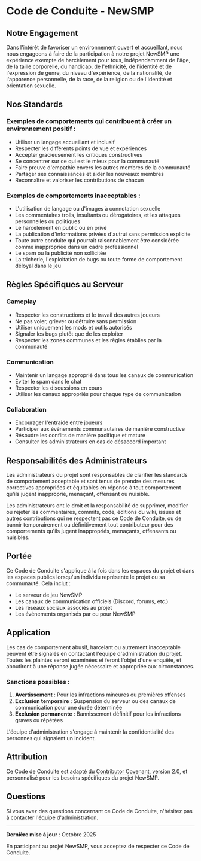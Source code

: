 # Code de Conduite - NewSMP

## Notre Engagement

Dans l'intérêt de favoriser un environnement ouvert et accueillant, nous nous engageons à faire de la participation à notre projet NewSMP une expérience exempte de harcèlement pour tous, indépendamment de l'âge, de la taille corporelle, du handicap, de l'ethnicité, de l'identité et de l'expression de genre, du niveau d'expérience, de la nationalité, de l'apparence personnelle, de la race, de la religion ou de l'identité et orientation sexuelle.

## Nos Standards

### Exemples de comportements qui contribuent à créer un environnement positif :

- Utiliser un langage accueillant et inclusif
- Respecter les différents points de vue et expériences
- Accepter gracieusement les critiques constructives
- Se concentrer sur ce qui est le mieux pour la communauté
- Faire preuve d'empathie envers les autres membres de la communauté
- Partager ses connaissances et aider les nouveaux membres
- Reconnaître et valoriser les contributions de chacun

### Exemples de comportements inacceptables :

- L'utilisation de langage ou d'images à connotation sexuelle
- Les commentaires trolls, insultants ou dérogatoires, et les attaques personnelles ou politiques
- Le harcèlement en public ou en privé
- La publication d'informations privées d'autrui sans permission explicite
- Toute autre conduite qui pourrait raisonnablement être considérée comme inappropriée dans un cadre professionnel
- Le spam ou la publicité non sollicitée
- La tricherie, l'exploitation de bugs ou toute forme de comportement déloyal dans le jeu

## Règles Spécifiques au Serveur

### Gameplay

- Respecter les constructions et le travail des autres joueurs
- Ne pas voler, griever ou détruire sans permission
- Utiliser uniquement les mods et outils autorisés
- Signaler les bugs plutôt que de les exploiter
- Respecter les zones communes et les règles établies par la communauté

### Communication

- Maintenir un langage approprié dans tous les canaux de communication
- Éviter le spam dans le chat
- Respecter les discussions en cours
- Utiliser les canaux appropriés pour chaque type de communication

### Collaboration

- Encourager l'entraide entre joueurs
- Participer aux événements communautaires de manière constructive
- Résoudre les conflits de manière pacifique et mature
- Consulter les administrateurs en cas de désaccord important

## Responsabilités des Administrateurs

Les administrateurs du projet sont responsables de clarifier les standards de comportement acceptable et sont tenus de prendre des mesures correctives appropriées et équitables en réponse à tout comportement qu'ils jugent inapproprié, menaçant, offensant ou nuisible.

Les administrateurs ont le droit et la responsabilité de supprimer, modifier ou rejeter les commentaires, commits, code, éditions du wiki, issues et autres contributions qui ne respectent pas ce Code de Conduite, ou de bannir temporairement ou définitivement tout contributeur pour des comportements qu'ils jugent inappropriés, menaçants, offensants ou nuisibles.

## Portée

Ce Code de Conduite s'applique à la fois dans les espaces du projet et dans les espaces publics lorsqu'un individu représente le projet ou sa communauté. Cela inclut :

- Le serveur de jeu NewSMP
- Les canaux de communication officiels (Discord, forums, etc.)
- Les réseaux sociaux associés au projet
- Les événements organisés par ou pour NewSMP

## Application

Les cas de comportement abusif, harcelant ou autrement inacceptable peuvent être signalés en contactant l'équipe d'administration du projet. Toutes les plaintes seront examinées et feront l'objet d'une enquête, et aboutiront à une réponse jugée nécessaire et appropriée aux circonstances.

### Sanctions possibles :

1. **Avertissement** : Pour les infractions mineures ou premières offenses
2. **Exclusion temporaire** : Suspension du serveur ou des canaux de communication pour une durée déterminée
3. **Exclusion permanente** : Bannissement définitif pour les infractions graves ou répétées

L'équipe d'administration s'engage à maintenir la confidentialité des personnes qui signalent un incident.

## Attribution

Ce Code de Conduite est adapté du [Contributor Covenant](https://www.contributor-covenant.org), version 2.0, et personnalisé pour les besoins spécifiques du projet NewSMP.

## Questions

Si vous avez des questions concernant ce Code de Conduite, n'hésitez pas à contacter l'équipe d'administration.

---

**Dernière mise à jour** : Octobre 2025

En participant au projet NewSMP, vous acceptez de respecter ce Code de Conduite.
